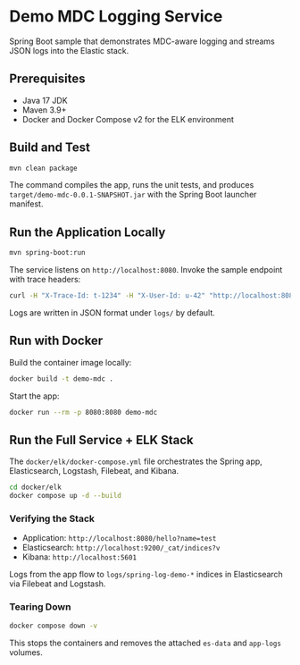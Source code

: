 # Demo MDC Logging Service

Spring Boot sample that demonstrates MDC-aware logging and streams JSON logs into the Elastic stack.

## Prerequisites
- Java 17 JDK
- Maven 3.9+
- Docker and Docker Compose v2 for the ELK environment

## Build and Test
```bash
mvn clean package
```
The command compiles the app, runs the unit tests, and produces `target/demo-mdc-0.0.1-SNAPSHOT.jar` with the Spring Boot launcher manifest.

## Run the Application Locally
```bash
mvn spring-boot:run
```
The service listens on `http://localhost:8080`. Invoke the sample endpoint with trace headers:
```bash
curl -H "X-Trace-Id: t-1234" -H "X-User-Id: u-42" "http://localhost:8080/hello?name=xiaojin"
```
Logs are written in JSON format under `logs/` by default.

## Run with Docker
Build the container image locally:
```bash
docker build -t demo-mdc .
```
Start the app:
```bash
docker run --rm -p 8080:8080 demo-mdc
```

## Run the Full Service + ELK Stack
The `docker/elk/docker-compose.yml` file orchestrates the Spring app, Elasticsearch, Logstash, Filebeat, and Kibana.

```bash
cd docker/elk
docker compose up -d --build
```

### Verifying the Stack
- Application: `http://localhost:8080/hello?name=test`
- Elasticsearch: `http://localhost:9200/_cat/indices?v`
- Kibana: `http://localhost:5601`

Logs from the app flow to `logs/spring-log-demo-*` indices in Elasticsearch via Filebeat and Logstash.

### Tearing Down
```bash
docker compose down -v
```
This stops the containers and removes the attached `es-data` and `app-logs` volumes.

